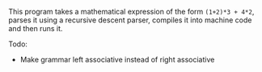 This program takes a mathematical expression of the form `(1+2)*3 + 4*2`, parses it using a recursive descent parser, compiles it into machine code and then runs it. 

Todo:
 * Make grammar left associative instead of right associative

